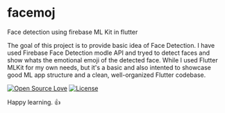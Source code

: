 # facemoj
Face detection using firebase ML Kit in flutter

The goal of this project is to provide basic idea of Face Detection. I have used Firebase Face Detection modle API and tryed to detect faces and
show whats the emotional emoji of the detected face.
While I used Flutter MLKit for my own needs, but it's a basic and also intented to showcase good ML app structure and a clean, well-organized Flutter codebase.

[![Open Source Love](https://badges.frapsoft.com/os/v1/open-source.svg?v=102)](https://opensource.org/licenses/Apache-2.0)
[![License](https://img.shields.io/badge/license-Apache%202.0-blue.svg)](https://github.com/rakesh4104/facemoj/blob/main/LICENSE)

Happy learning. :+1:

